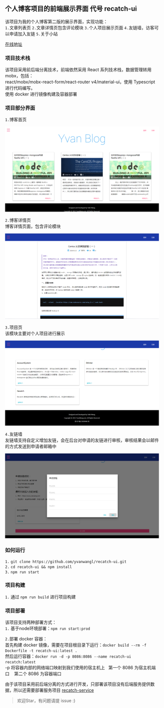 ## 个人博客项目的前端展示界面 代号 recatch-ui

该项目为我的个人博客第二版的展示界面，实现功能：</br>
`1.`文章列表页
`2.`文章详情页包含评论模块
`3.`个人项目展示页面
`4.`友链墙，访客可以申请加入友链
`5.`关于小站

[在线地址](https://www.yvanwang.com/)</br>

### 项目技术栈
该项目采用前后端分离技术，前端依然采用 React 系列技术栈，数据管理转用 mobx，包括： </br>
react/mobx/mobx-react-form/react-router v4/material-ui，使用 Typescript 进行代码编写。</br>
使用 docker 进行镜像构建及容器部署</br>

### 项目部分界面
`1.`博客首页</br>

![image.png](./docs/images/index.png)

`2.`博客详情页</br>
博客详情页面，包含评论模块</br>

![image.png](./docs/images/post.png)

`3.`项目页</br>
该模块主要对个人项目进行展示</br>

![image.png](./docs/images/project.png)

`4.`友链墙</br>
友链墙支持自定义增加友链，会在后台对申请的友链进行审核，审核结果会以邮件的方式发送到申请者邮箱中</br>

![image.png](./docs/images/link.png)

### 如何运行
`1.` `git clone https://github.com/yvanwangl/recatch-ui.git`</br>
`2.` `cd recatch-ui && npm install`</br>
`3.` `npm run start`</br>

### 项目构建
`1.` 通过 `npm run build` 进行项目构建</br>

### 项目部署
该项目支持两种部署方式：</br>
`1.` 基于node环境部署：`npm run start:prod`</br>

`2.`部署 docker 容器：</br>
首先构建 docker 镜像，需要在项目根目录下运行：`docker build --rm -f Dockerfile -t recatch-ui:latest .`</br>
然后运行容器：`docker run -d -p 8086:8086 --name recatch-ui recatch:latest`</br>
-p  将容器内部的网络端口映射到我们使用的宿主机上    第一个 8086 为宿主机端口    第二个 8086 为容器端口</br>

由于该项目采用前后端分离的方式进行开发，只部署该项目没有后端服务提供数据，所以还需要部署服务项目 [recatch-service](https://github.com/yvanwangl/recatch-service)

> 欢迎Star，有问题请提 issue :)



